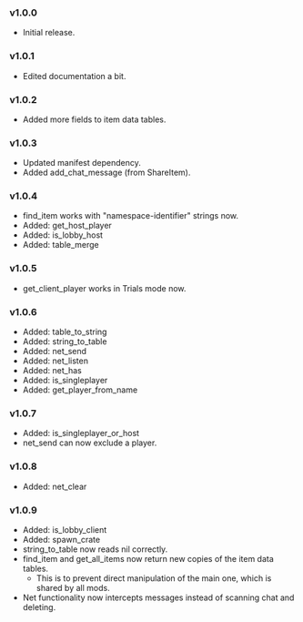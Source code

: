 ### v1.0.0
* Initial release.

### v1.0.1
* Edited documentation a bit.

### v1.0.2
* Added more fields to item data tables.

### v1.0.3
* Updated manifest dependency.
* Added add_chat_message (from ShareItem).

### v1.0.4
* find_item works with "namespace-identifier" strings now.
* Added: get_host_player
* Added: is_lobby_host
* Added: table_merge

### v1.0.5
* get_client_player works in Trials mode now.

### v1.0.6
* Added: table_to_string
* Added: string_to_table
* Added: net_send
* Added: net_listen
* Added: net_has
* Added: is_singleplayer
* Added: get_player_from_name

### v1.0.7
* Added: is_singleplayer_or_host
* net_send can now exclude a player.

### v1.0.8
* Added: net_clear

### v1.0.9
* Added: is_lobby_client
* Added: spawn_crate
* string_to_table now reads nil correctly.
* find_item and get_all_items now return new copies of the item data tables.
    * This is to prevent direct manipulation of the main one, which is shared by all mods.
* Net functionality now intercepts messages instead of scanning chat and deleting.